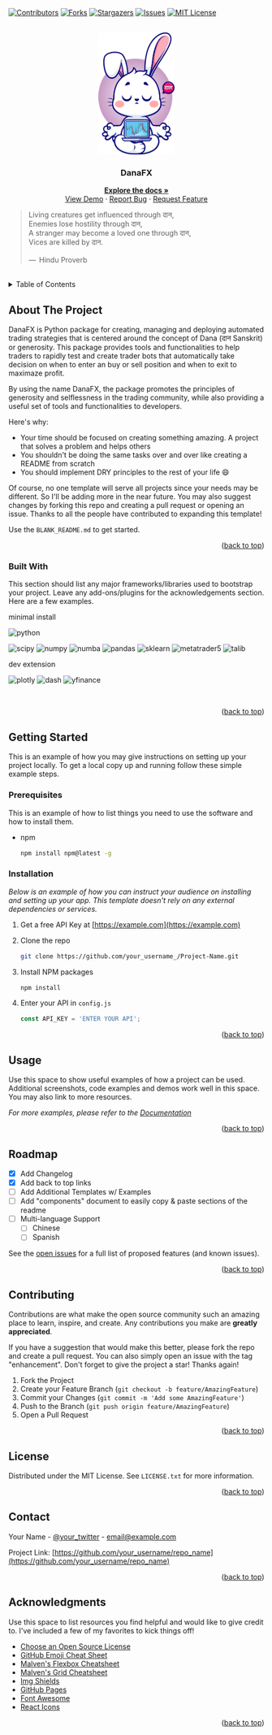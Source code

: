 <!-- Improved compatibility of back to top link: See: https://github.com/KevinEsh/danafx/pull/73 -->
<a name="readme-top"></a>
<!--
*** Thanks for checking out the Best-README-Template. If you have a suggestion
*** that would make this better, please fork the repo and create a pull request
*** or simply open an issue with the tag "enhancement".
*** Don't forget to give the project a star!
*** Thanks again! Now go create something AMAZING! :D
-->

<!-- PROJECT SHIELDS -->
<!--
*** I'm using markdown "reference style" links for readability.
*** Reference links are enclosed in brackets [ ] instead of parentheses ( ).
*** See the bottom of this document for the declaration of the reference variables
*** for contributors-url, forks-url, etc. This is an optional, concise syntax you may use.
*** https://www.markdownguide.org/basic-syntax/#reference-style-links
-->
[![Contributors][contributors-shield]][contributors-url]
[![Forks][forks-shield]][forks-url]
[![Stargazers][stars-shield]][stars-url]
[![Issues][issues-shield]][issues-url]
[![MIT License][license-shield]][license-url]

<!-- PROJECT LOGO -->
<br />
<div align="center">
  <a href="https://github.com/KevinEsh/danafx">
    <img src="images/danafx.png" alt="Logo" width="150" height="240">
  </a>

  <h3 align="center">DanaFX</h3>

  <p align="center">
    <a href="https://github.com/KevinEsh/danafx/wiki"><strong>Explore the docs »</strong></a>
    <br />
    <a href="https://github.com/KevinEsh/danafx">View Demo</a>
    ·
    <a href="https://github.com/KevinEsh/danafx/issues">Report Bug</a>
    ·
    <a href="https://github.com/KevinEsh/danafx/issues">Request Feature</a>
  </p>
</div>
<blockquote cite="http://www.worldwildlife.org/who/index.html">
  Living creatures get influenced through दान,<br/>
  Enemies lose hostility through दान,<br/>
  A stranger may become a loved one through दान,<br/>
  Vices are killed by दान.<br/><br/>
  —  Hindu Proverb
</blockquote>
<br/>

<!-- TABLE OF CONTENTS -->
<details>
  <summary>Table of Contents</summary>
  <ol>
    <li>
      <a href="#about-the-project">About The Project</a>
      <ul>
        <li><a href="#built-with">Built With</a></li>
      </ul>
    </li>
    <li>
      <a href="#getting-started">Getting Started</a>
      <ul>
        <li><a href="#prerequisites">Prerequisites</a></li>
        <li><a href="#installation">Installation</a></li>
      </ul>
    </li>
    <li><a href="#usage">Usage</a></li>
    <li><a href="#roadmap">Roadmap</a></li>
    <li><a href="#contributing">Contributing</a></li>
    <li><a href="#license">License</a></li>
    <li><a href="#contact">Contact</a></li>
    <li><a href="#acknowledgments">Acknowledgments</a></li>
  </ol>
</details>

<!-- ABOUT THE PROJECT -->
## About The Project

DanaFX is Python package for creating, managing and deploying automated trading strategies that is centered around the concept of Dana (दान Sanskrit) or generosity. This package provides tools and functionalities to help traders to rapidly test and create trader bots that automatically take decision on when to enter an buy or sell position and when to exit to maximaze profit.

By using the name DanaFX, the package promotes the principles of generosity and selflessness in the trading community, while also providing a useful set of tools and functionalities to developers.

Here's why:

* Your time should be focused on creating something amazing. A project that solves a problem and helps others
* You shouldn't be doing the same tasks over and over like creating a README from scratch
* You should implement DRY principles to the rest of your life :smile:

Of course, no one template will serve all projects since your needs may be different. So I'll be adding more in the near future. You may also suggest changes by forking this repo and creating a pull request or opening an issue. Thanks to all the people have contributed to expanding this template!

Use the `BLANK_README.md` to get started.

<p align="right">(<a href="#readme-top">back to top</a>)</p>

### Built With

This section should list any major frameworks/libraries used to bootstrap your project. Leave any add-ons/plugins for the acknowledgements section. Here are a few examples.

minimal install

![python][python-shield]

![scipy][scipy-shield] ![numpy][numpy-shield] ![numba][numba-shield] ![pandas][pandas-shield] ![sklearn][sklearn-shield] ![metatrader5][mt5-shield] ![talib][talib-shield]

dev extension

![plotly][plotly-shield] ![dash][dash-shield]
![yfinance][yfinance-shield]

<img alt="" src="https://img.shields.io/github/pipenv/locked/dependency-version/KevinEsh/danafx/yfinance?color=pink&style=flat"/>
<img alt="" src="https://img.shields.io/github/pipenv/locked/dependency-version/KevinEsh/danafx/python-telegram-bot?color=pink&style=flat"/>

<p align="right">(<a href="#readme-top">back to top</a>)</p>

<!-- GETTING STARTED -->
## Getting Started

This is an example of how you may give instructions on setting up your project locally.
To get a local copy up and running follow these simple example steps.

### Prerequisites

This is an example of how to list things you need to use the software and how to install them.

* npm

  ```sh
  npm install npm@latest -g
  ```

### Installation

_Below is an example of how you can instruct your audience on installing and setting up your app. This template doesn't rely on any external dependencies or services._

1. Get a free API Key at [https://example.com](https://example.com)
2. Clone the repo

   ```sh
   git clone https://github.com/your_username_/Project-Name.git
   ```

3. Install NPM packages

   ```sh
   npm install
   ```

4. Enter your API in `config.js`

   ```js
   const API_KEY = 'ENTER YOUR API';
   ```

<p align="right">(<a href="#readme-top">back to top</a>)</p>

<!-- USAGE EXAMPLES -->
## Usage

Use this space to show useful examples of how a project can be used. Additional screenshots, code examples and demos work well in this space. You may also link to more resources.

_For more examples, please refer to the [Documentation](https://example.com)_

<p align="right">(<a href="#readme-top">back to top</a>)</p>

<!-- ROADMAP -->
## Roadmap

* [x] Add Changelog
* [x] Add back to top links
* [ ] Add Additional Templates w/ Examples
* [ ] Add "components" document to easily copy & paste sections of the readme
* [ ] Multi-language Support
  * [ ] Chinese
  * [ ] Spanish

See the [open issues](https://github.com/KevinEsh/danafx/issues) for a full list of proposed features (and known issues).

<p align="right">(<a href="#readme-top">back to top</a>)</p>

<!-- CONTRIBUTING -->
## Contributing

Contributions are what make the open source community such an amazing place to learn, inspire, and create. Any contributions you make are **greatly appreciated**.

If you have a suggestion that would make this better, please fork the repo and create a pull request. You can also simply open an issue with the tag "enhancement".
Don't forget to give the project a star! Thanks again!

1. Fork the Project
2. Create your Feature Branch (`git checkout -b feature/AmazingFeature`)
3. Commit your Changes (`git commit -m 'Add some AmazingFeature'`)
4. Push to the Branch (`git push origin feature/AmazingFeature`)
5. Open a Pull Request

<p align="right">(<a href="#readme-top">back to top</a>)</p>

<!-- LICENSE -->
## License

Distributed under the MIT License. See `LICENSE.txt` for more information.

<p align="right">(<a href="#readme-top">back to top</a>)</p>

<!-- CONTACT -->
## Contact

Your Name - [@your_twitter](https://twitter.com/your_username) - email@example.com

Project Link: [https://github.com/your_username/repo_name](https://github.com/your_username/repo_name)

<p align="right">(<a href="#readme-top">back to top</a>)</p>

<!-- ACKNOWLEDGMENTS -->
## Acknowledgments

Use this space to list resources you find helpful and would like to give credit to. I've included a few of my favorites to kick things off!

* [Choose an Open Source License](https://choosealicense.com)
* [GitHub Emoji Cheat Sheet](https://www.webpagefx.com/tools/emoji-cheat-sheet)
* [Malven's Flexbox Cheatsheet](https://flexbox.malven.co/)
* [Malven's Grid Cheatsheet](https://grid.malven.co/)
* [Img Shields](https://shields.io)
* [GitHub Pages](https://pages.github.com)
* [Font Awesome](https://fontawesome.com)
* [React Icons](https://react-icons.github.io/react-icons/search)

<p align="right">(<a href="#readme-top">back to top</a>)</p>

<!-- MARKDOWN LINKS & IMAGES -->
<!-- https://www.markdownguide.org/basic-syntax/#reference-style-links -->
[contributors-shield]: https://img.shields.io/github/contributors/KevinEsh/danafx.svg?style=?style=flat
[contributors-url]: https://github.com/KevinEsh/danafx/graphs/contributors
[forks-shield]: https://img.shields.io/github/forks/KevinEsh/danafx.svg?style=?style=flat
[forks-url]: https://github.com/KevinEsh/danafx/network/members
[stars-shield]: https://img.shields.io/github/stars/KevinEsh/danafx.svg?style=?style=flat
[stars-url]: https://github.com/KevinEsh/danafx/stargazers
[issues-shield]: https://img.shields.io/github/issues/KevinEsh/danafx.svg?style=?style=flat
[issues-url]: https://github.com/KevinEsh/danafx/issues
[license-shield]: https://img.shields.io/github/license/KevinEsh/danafx.svg?style=?style=flat
[license-url]: https://github.com/KevinEsh/danafx/blob/master/LICENSE.txt
<!-- Dependencies -->
[python-shield]: https://img.shields.io/github/pipenv/locked/python-version/KevinEsh/danafx?color=blue&style=flat&logo=python
[numpy-shield]: https://img.shields.io/github/pipenv/locked/dependency-version/KevinEsh/danafx/numpy?color=pink&style=flat&logo=numpy
[numba-shield]: https://img.shields.io/github/pipenv/locked/dependency-version/KevinEsh/danafx/numba?color=pink&style=flat&logo=numba
[scipy-shield]: https://img.shields.io/github/pipenv/locked/dependency-version/KevinEsh/danafx/scipy?color=pink&style=flat&logo=scipy
[pandas-shield]: https://img.shields.io/github/pipenv/locked/dependency-version/KevinEsh/danafx/pandas?color=pink&style=flat&logo=pandas
[sklearn-shield]: https://img.shields.io/github/pipenv/locked/dependency-version/KevinEsh/danafx/scikit-learn?color=pink&style=flat&logo=scikitlearn
[mt5-shield]: https://img.shields.io/github/pipenv/locked/dependency-version/KevinEsh/danafx/metatrader5?color=pink&style=flat
[talib-shield]: https://img.shields.io/github/pipenv/locked/dependency-version/KevinEsh/danafx/ta-lib?color=pink&style=flat
[plotly-shield]: https://img.shields.io/github/pipenv/locked/dependency-version/KevinEsh/danafx/dev/plotly?color=pink&style=flat&logo=plotly
[yfinance-shield]: https://img.shields.io/github/pipenv/locked/dependency-version/KevinEsh/danafx/dev/yfinance?color=pink&style=flat
[dash-shield]: https://img.shields.io/github/pipenv/locked/dependency-version/KevinEsh/danafx/dev/dash?color=pink&style=flat&logo=dash